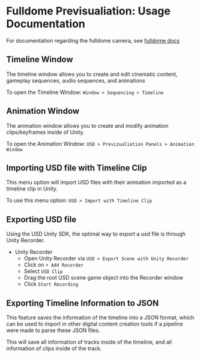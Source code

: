 # Fulldome Previsualiation: Usage Documentation
For documentation regarding the fulldome camera, see [fulldome docs](https://github.com/shdw9/fulldome_previz_plugin/blob/main/Documentation~/Fulldome.md)

## Timeline Window
The timeline window allows you to create and edit cinematic content, gameplay sequences, audio sequences, and animations

To open the Timeline Window:
`Window > Sequencing > Timeline`

## Animation Window
The animation window allows you to create and modify animation clips/keyframes inside of Unity.

To open the Animation Window:
`USD > Previzualiation Panels > Animation Window`

## Importing USD file with Timeline Clip
This menu option will import USD files with their animation imported as a timeline clip in Unity.

To use this menu option:
`USD > Import with Timeline Clip`

## Exporting USD file
 Using the USD Unity SDK, the optimal way to export a usd file is through Unity Recorder.
 
- Unity Recorder
  - Open Unity Recorder via `USD > Export Scene with Unity Recorder` 
  - Click on `+ Add Recorder`
  - Select `USD Clip`
  - Drag the root USD scene game object into the Recorder window
  - Click `Start Recording`

## Exporting Timeline Information to JSON
This feature saves the information of the timeline into a JSON format, which can be used to import in other digital content creation tools if a pipeline were made to parse these JSON files.

This will save all information of tracks inside of the timeline, and all information of clips inside of the track.

